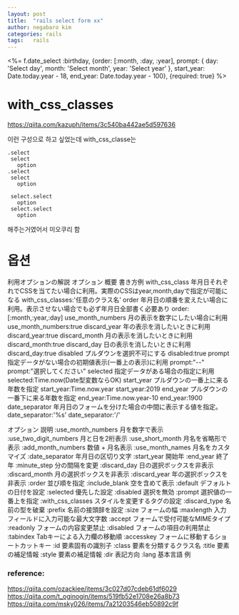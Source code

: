 ```yaml
---
layout: post
title:  "rails select form xx"
author: negabaro kim
categories: rails
tags:	rails
---
```


<%= f.date_select :birthday, {order: [:month, :day, :year], prompt: { day: 'Select day', month: 'Select month', year: 'Select year' }, start_year: Date.today.year - 18, end_year: Date.today.year - 100}, {required: true} %>

# with_css_classes

https://qiita.com/kazuph/items/3c540ba442ae5d597636

이런 구성으로 하고 싶었는데 with_css_classe는 

```
.select
 select
   option
.select
 select
   option
```


```
 select.select
   option
 select.select
   option
```

해주는거였어서 미오쿠리 함


# 옵션

利用オプションの解説
オプション	概要	書き方例
with_css_class	年月日それぞれでCSSを当てたい場合に利用。実際のCSSはyear,month,dayで指定が可能になる	with_css_classes:'任意のクラス名'
order	年月日の順番を変えたい場合に利用。表示させない場合でも必ず年月日全部書く必要あり	order:[:month,:year,:day]
use_month_numbers	月の表示を数字にしたい場合に利用	use_month_numbers:true
discard_year	年の表示を消したいときに利用	discard_year:true
discard_month	月の表示を消したいときに利用	discard_month:true
discard_day	日の表示を消したいときに利用	discard_day:true
disabled	プルダウンを選択不可にする	disabled:true
prompt	指定データがない場合の初期値表示(一番上の表示)に利用	prompt:"--"
prompt:"選択してください"
selected	指定データがある場合の指定に利用	selected:Time.now(Date型変数ならOK)
start_year	プルダウンの一番上に来る年数を指定	start_year:Time.now.year
start_year:2019
end_year	プルダウンの一番下に来る年数を指定	end_year:Time.now.year-10
end_year:1900
date_separator	年月日のフォームを分けた場合の中間に表示する値を指定。	date_separator:'%s'
date_separator:'/'


オプション 説明
:use_month_numbers 月を数字で表示
:use_two_digit_numbers 月と日を2桁表示
:use_short_month 月名を省略形で表示
:add_month_numbers 数値 + 月名表示
:use_month_names 月名をカスタマイズ
:date_separator 年月日の区切り文字
:start_year 開始年
:end_year 終了年
:minute_step 分の間隔を変更
:discard_day 日の選択ボックスを非表示
:discard_month 月の選択ボックスを非表示
:discard_year 年の選択ボックスを非表示
:order 並び順を指定
:include_blank 空を含めて表示
:default デフォルトの日付を設定
:selected 優先した設定
:disabled 選択を無効
:prompt 選択値の一番上を指定
:with_css_classes スタイルを変更するタグの設定
:discard_type 名前の型を破棄
:prefix 名前の接頭辞を設定
:size フォームの幅
:maxlength 入力フィールドに入力可能な最大文字数
:accept フォームで受付可能なMIMEタイプ
:readonly フォームの内容変更禁止
:disabled フォームの項目の利用禁止
:tabindex Tabキーによる入力欄の移動順
:accesskey フォームに移動するショートカットキー
:id 要素固有の識別子
:class 要素を分類するクラス名
:title 要素の補足情報
:style 要素の補足情報
:dir 表記方向
:lang 基本言語
例


### reference:
https://qiita.com/ozackiee/items/3c027d07cdeb61df6029
https://qiita.com/t_oginogin/items/519fb52e1708e26a8b73
https://qiita.com/msky026/items/7a21203546eb50892c9f